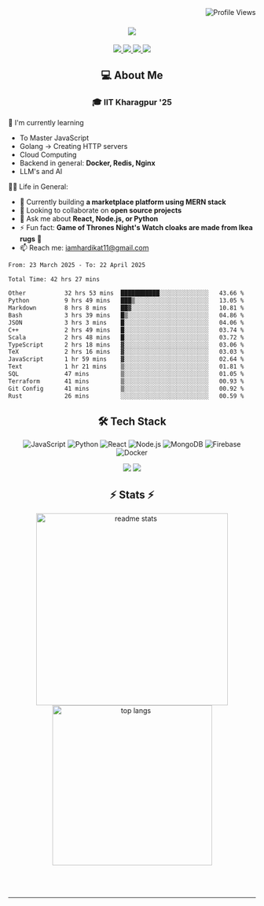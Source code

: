 <img align="right" src="https://komarev.com/ghpvc/?username=hs094&color=blue" alt="Profile Views" />

<h1 align="center">
  <img src="https://readme-typing-svg.herokuapp.com?font=Righteous&size=35&duration=4000&color=2AA889&center=true&vCenter=true&width=500&lines=Hi+There!+👋;I'm+Hardik+Soni+💻;" />
</h1>
<div align="center"> 
  <a href="mailto:iamhardikat11@gmail.com">
    <img src="https://img.shields.io/badge/Gmail-333333?style=for-the-badge&logo=gmail&logoColor=red" />
  </a>
  <a href="https://www.linkedin.com/in/hardik-soni-498271141/" target="_blank">
    <img src="https://img.shields.io/badge/LinkedIn-0077B5?style=for-the-badge&logo=linkedin&logoColor=white" target="_blank" />
  </a>
  <a href="https://hs094-portfolio.netlify.app/" target="_blank">
     <img src="https://img.shields.io/badge/Portfolio-FF5722?style=for-the-badge&logo=todoist&logoColor=white" target="_blank" /> 
  </a>
  <a href="https://www.instagram.com/hardik.s.094/" target="_blank"> 
    <img src="https://img.shields.io/badge/Instagram-E4405F?style=for-the-badge&logo=instagram&logoColor=white)" target="_blank" />
  </a>
</div>

<h2 align="center"> 💻 About Me</h2>
<h3 align="center">🎓 IIT Kharagpur '25</h3>

🌱 I'm currently learning
- To Master JavaScript
- Golang -> Creating HTTP servers
- Cloud Computing
- Backend in general: **Docker, Redis, Nginx**
- LLM's and AI

👍🏻 Life in General:
- 🔭 Currently building **a marketplace platform using MERN stack**
- 👯 Looking to collaborate on **open source projects**
- 💬 Ask me about **React, Node.js, or Python**
- ⚡ Fun fact: **Game of Thrones Night's Watch cloaks are made from Ikea rugs** 🧥
- 📫 Reach me: [iamhardikat11@gmail.com](mailto:iamhardikat11@gmail.com)

<!--START_SECTION:waka-->

```txt
From: 23 March 2025 - To: 22 April 2025

Total Time: 42 hrs 27 mins

Other           32 hrs 53 mins  ███████████░░░░░░░░░░░░░░   43.66 %
Python          9 hrs 49 mins   ███▒░░░░░░░░░░░░░░░░░░░░░   13.05 %
Markdown        8 hrs 8 mins    ██▓░░░░░░░░░░░░░░░░░░░░░░   10.81 %
Bash            3 hrs 39 mins   █▒░░░░░░░░░░░░░░░░░░░░░░░   04.86 %
JSON            3 hrs 3 mins    █░░░░░░░░░░░░░░░░░░░░░░░░   04.06 %
C++             2 hrs 49 mins   █░░░░░░░░░░░░░░░░░░░░░░░░   03.74 %
Scala           2 hrs 48 mins   █░░░░░░░░░░░░░░░░░░░░░░░░   03.72 %
TypeScript      2 hrs 18 mins   ▓░░░░░░░░░░░░░░░░░░░░░░░░   03.06 %
TeX             2 hrs 16 mins   ▓░░░░░░░░░░░░░░░░░░░░░░░░   03.03 %
JavaScript      1 hr 59 mins    ▓░░░░░░░░░░░░░░░░░░░░░░░░   02.64 %
Text            1 hr 21 mins    ▒░░░░░░░░░░░░░░░░░░░░░░░░   01.81 %
SQL             47 mins         ▒░░░░░░░░░░░░░░░░░░░░░░░░   01.05 %
Terraform       41 mins         ▒░░░░░░░░░░░░░░░░░░░░░░░░   00.93 %
Git Config      41 mins         ▒░░░░░░░░░░░░░░░░░░░░░░░░   00.92 %
Rust            26 mins         ░░░░░░░░░░░░░░░░░░░░░░░░░   00.59 %
```

<!--END_SECTION:waka-->

<h2 align="center">🛠 Tech Stack</h2> 

<div align="center">
  
  ![JavaScript](https://img.shields.io/badge/-JavaScript-F7DF1E?style=flat-square&logo=javascript&logoColor=black)
  ![Python](https://img.shields.io/badge/-Python-3776AB?style=flat-square&logo=python&logoColor=white)
  ![React](https://img.shields.io/badge/-React-61DAFB?style=flat-square&logo=react&logoColor=black)
  ![Node.js](https://img.shields.io/badge/-Node.js-339933?style=flat-square&logo=node.js&logoColor=white)
  ![MongoDB](https://img.shields.io/badge/-MongoDB-47A248?style=flat-square&logo=mongodb&logoColor=white)
  ![Firebase](https://img.shields.io/badge/-Firebase-FFCA28?style=flat-square&logo=firebase&logoColor=black)
  ![Docker](https://img.shields.io/badge/-Docker-2496ED?style=flat-square&logo=docker&logoColor=white)
  
  <img src="https://skillicons.dev/icons?i=react,bootstrap,mui,html,css,vscode,github,figma,tailwind,git,r" />
  <img src="https://skillicons.dev/icons?i=nodejs,python,javascript,typescript,express,firebase,mongodb,c,java,nextjs,mysql,flask" /><br>
</div>

<h2 align="center">⚡ Stats ⚡</h2>

<div align="center">
  <img width=390 src="https://github-readme-stats-salesp07.vercel.app/api?username=hs094&count_private=true&show_icons=true&theme=react&rank_icon=github&border_radius=10" alt="readme stats" />
  <br/>
  <img width=325 align="center" src="https://github-readme-stats-salesp07.vercel.app/api/top-langs/?username=hs094&hide=HTML&langs_count=8&layout=compact&theme=react&border_radius=10&size_weight=0.5&count_weight=0.5&exclude_repo=github-readme-stats" alt="top langs" />
</div>
<br>
<br/><br/>
<hr/>
<br/>

